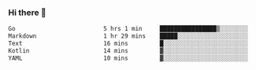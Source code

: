 ### Hi there 👋

<!--
**yeya24/yeya24** is a ✨ _special_ ✨ repository because its `README.md` (this file) appears on your GitHub profile.

Here are some ideas to get you started:

- 🔭 I’m currently working on ...
- 🌱 I’m currently learning ...
- 👯 I’m looking to collaborate on ...
- 🤔 I’m looking for help with ...
- 💬 Ask me about ...
- 📫 How to reach me: ...
- 😄 Pronouns: ...
- ⚡ Fun fact: ...
-->

<!--START_SECTION:waka-->

```txt
Go                         5 hrs 1 min     ████████████████▒░░░░░░░░   65.87 %
Markdown                   1 hr 29 mins    █████░░░░░░░░░░░░░░░░░░░░   19.57 %
Text                       16 mins         █░░░░░░░░░░░░░░░░░░░░░░░░   03.68 %
Kotlin                     14 mins         ▓░░░░░░░░░░░░░░░░░░░░░░░░   03.16 %
YAML                       10 mins         ▓░░░░░░░░░░░░░░░░░░░░░░░░   02.36 %
```

<!--END_SECTION:waka-->
